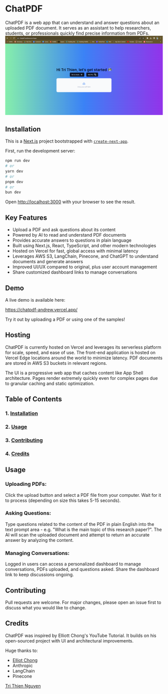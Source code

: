 # ChatPDF

ChatPDF is a web app that can understand and answer questions about an uploaded PDF document. It serves as an assistant to help researchers, students, or professionals quickly find precise information from PDFs.
![1](screenshot/1.png "1")

## Installation <a name="installation"/>

This is a [Next.js](https://nextjs.org/) project bootstrapped with [`create-next-app`](https://github.com/vercel/next.js/tree/canary/packages/create-next-app).

First, run the development server:

```bash
npm run dev
# or
yarn dev
# or
pnpm dev
# or
bun dev
```

Open [http://localhost:3000](http://localhost:3000) with your browser to see the result.

## Key Features
- Upload a PDF and ask questions about its content
- Powered by AI to read and understand PDF documents
- Provides accurate answers to questions in plain language
- Built using Next.js, React, TypeScript, and other modern technologies
- Hosted on Vercel for fast, global access with minimal latency
- Leverages AWS S3, LangChain, Pinecone, and ChatGPT to understand documents and generate answers
- Improved UI/UX compared to original, plus user account management
- Share customized dashboard links to manage conversations

## Demo
A live demo is available here:

https://chatpdf-andrew.vercel.app/

Try it out by uploading a PDF or using one of the samples!

## Hosting
ChatPDF is currently hosted on Vercel and leverages its serverless platform for scale, speed, and ease of use. The front-end application is hosted on Vercel Edge locations around the world to minimize latency. PDF documents are stored in AWS S3 buckets in relevant regions.

The UI is a progressive web app that caches content like App Shell architecture. Pages render extremely quickly even for complex pages due to granular caching and static optimization.

## Table of Contents
### 1. [Installation](#installation)
### 2. [Usage](#usage)
### 3. [Contributing](#contributing)
### 4. [Credits](#credits)


## Usage <a name="usage"/>

### Uploading PDFs:

Click the upload button and select a PDF file from your computer. Wait for it to process (depending on size this takes 5-15 seconds).

### Asking Questions:

Type questions related to the content of the PDF in plain English into the text prompt area - e.g. "What is the main topic of this research paper?". The AI will scan the uploaded document and attempt to return an accurate answer by analyzing the content.

### Managing Conversations:

Logged in users can access a personalized dashboard to manage conversations, PDFs uploaded, and questions asked. Share the dashboard link to keep discussions ongoing.

## Contributing <a name="contributing"/>

Pull requests are welcome. For major changes, please open an issue first to discuss what you would like to change.

## Credits <a name="credits"/>

ChatPDF was inspired by Elliott Chong's YouTube Tutorial. It builds on his open-sourced project with UI and architectural improvements.

Huge thanks to:

- [Elliot Chong](https://github.com/Elliott-Chong/chatpdf-yt)
- Anthropic
- LangChain
- Pinecone

[Tri Thien Nguyen](https://www.linkedin.com/in/tri-thien-nguyen/)
